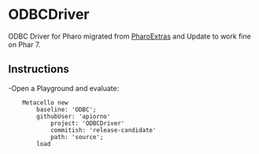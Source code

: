 # ODBCDriver

ODBC Driver for Pharo migrated from [PharoExtras][] and Update to work fine on Phar 7.

## Instructions
  
  -Open a Playground and evaluate:

```smalltalk
	Metacello new
		baseline: 'ODBC';
		githubUser: 'apiorno'
			project: 'ODBCDriver'
			commitish: 'release-candidate'
			path: 'source';
		load
```

[pharoextras]: http://smalltalkhub.com/#!/~PharoExtras/ODBC/

